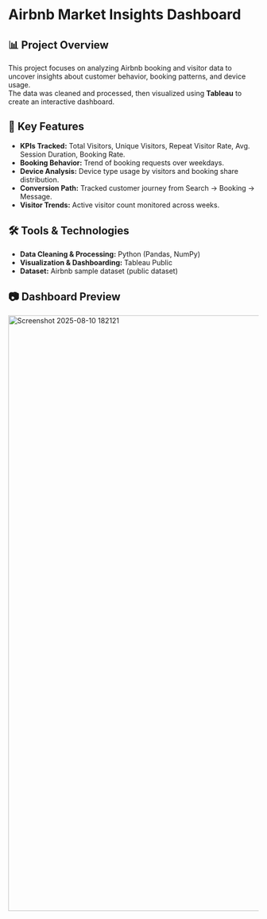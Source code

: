 # Airbnb Market Insights Dashboard

## 📊 Project Overview
This project focuses on analyzing Airbnb booking and visitor data to uncover insights about customer behavior, booking patterns, and device usage.  
The data was cleaned and processed, then visualized using **Tableau** to create an interactive dashboard.

## 🚀 Key Features
- **KPIs Tracked:** Total Visitors, Unique Visitors, Repeat Visitor Rate, Avg. Session Duration, Booking Rate.  
- **Booking Behavior:** Trend of booking requests over weekdays.  
- **Device Analysis:** Device type usage by visitors and booking share distribution.  
- **Conversion Path:** Tracked customer journey from Search → Booking → Message.  
- **Visitor Trends:** Active visitor count monitored across weeks.

## 🛠 Tools & Technologies
- **Data Cleaning & Processing:** Python (Pandas, NumPy)  
- **Visualization & Dashboarding:** Tableau Public  
- **Dataset:** Airbnb sample dataset (public dataset)

## 📷 Dashboard Preview
<img width="1920" height="1200" alt="Screenshot 2025-08-10 182121" src="https://github.com/user-attachments/assets/1219ff04-b949-4316-abee-d2284f344a3b" />


